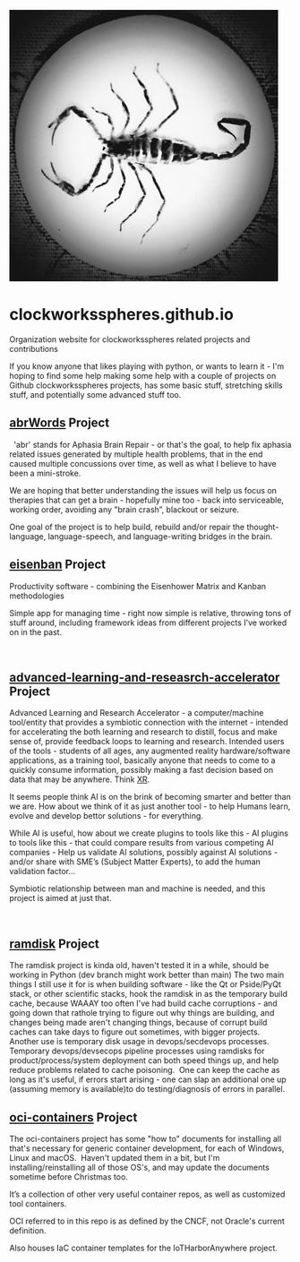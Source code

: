 ![alt Scorpion](bNwScorpion.jpg)

# clockworksspheres.github.io
Organization website for clockworksspheres related projects and contributions

If you know anyone that likes playing with python, or wants to learn it - I'm hoping to find some help making some help with a couple of projects on Github clockworksspheres projects, has some basic stuff, stretching skills stuff, and potentially some advanced stuff too.
 
## [abrWords](https://github.com/clockworksspheres/abrWords) Project
 
'abr' stands for Aphasia Brain Repair - or that's the goal, to help fix aphasia related issues generated by multiple health problems, that in the end caused multiple concussions over time, as well as what I believe to have been a mini-stroke.

We are hoping that better understanding the issues will help us focus on therapies that can get a brain - hopefully mine too - back into serviceable, working order, avoiding any "brain crash”, blackout or seizure.

One goal of the project is to help build, rebuild and/or repair the thought-language, language-speech, and language-writing bridges in the brain.


## [eisenban](https://github.com/clockworksspheres/eisenban) Project

Productivity software - combining the Eisenhower Matrix and Kanban methodologies

Simple app for managing time - right now simple is relative, throwing tons of stuff around, including framework ideas from different projects I’ve worked on in the past.    

 
## [advanced-learning-and-reseasrch-accelerator](https://github.com/clockworksspheres/advanced-learning-and-reseasrch-accelerator) Project

Advanced Learning and Research Accelerator - a computer/machine tool/entity that provides a symbiotic connection with the internet - intended for accelerating the both learning and research to distill, focus and make sense of, provide feedback loops to learning and research.  Intended users of the tools - students of all ages, any augmented reality hardware/software applications, as a training tool, basically anyone that needs to come to a quickly consume information, possibly making a fast decision based on data that may be anywhere.  Think [XR](https://www.arm.com/blogs/blueprint/xr-ar-vr-mr-difference).

It seems people think AI is on the brink of becoming smarter and better than we are.  How about we think of it as just another tool - to help Humans learn, evolve and develop bettor solutions - for everything.

While AI is useful, how about we create plugins to tools like this - AI plugins to tools like this - that could compare results from various competing AI companies - Help us validate AI solutions, possibly against AI solutions - and/or share with SME’s (Subject Matter Experts), to add the human validation factor… 

Symbiotic relationship between man and machine is needed, and this project is aimed at just that.


 
## [ramdisk](https://github.com/clockworksspheres/ramdisk) Project

The ramdisk project is kinda old, haven't tested it in a while, should be working in Python (dev branch might work better than main) The two main things I still use it for is when building software - like the Qt or Pside/PyQt stack, or other scientific stacks, hook the ramdisk in as the temporary build cache, because WAAAY too often I've had build cache corruptions - and going down that rathole trying to figure out why things are building, and changes being made aren't changing things, because of corrupt build caches can take days to figure out sometimes, with bigger projects.  Another use is temporary disk usage in devops/secdevops processes.  Temporary devops/devsecops pipeline processes using ramdisks for product/process/system deployment can both speed things up, and help reduce problems related to cache poisoning.  One can keep the cache as long as it's useful, if errors start arising - one can slap an additional one up (assuming memory is available)to do testing/diagnosis of errors in parallel.

## [oci-containers](https://github.com/clockworksspheres/oci-containers) Project

The oci-containers project has some "how to" documents for installing all that's necessary for generic container development, for each of Windows, Linux and macOS.  Haven't updated them in a bit, but I'm installing/reinstalling all of those OS's, and may update the documents sometime before Christmas too.

It’s a collection of other very useful container repos, as well as customized tool containers.

OCI referred to in this repo is as defined by the CNCF, not Oracle's current definition.

Also houses IaC container templates for the IoTHarborAnywhere project.



